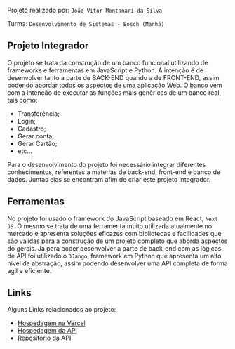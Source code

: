 Projeto realizado por: `João Vitor Montanari da Silva`

Turma: `Desenvolvimento de Sistemas - Bosch (Manhã)`

## Projeto Integrador

O projeto se trata da construção de um banco funcional utilizando de frameworks e ferramentas em JavaScript e Python. A intenção é de desenvolver tanto a parte de BACK-END quando a de FRONT-END, assim podendo abordar todos os aspectos de uma aplicação Web. O banco vem com a intenção de executar as funções mais genêricas de um banco real, tais como:
- Transferência;
- Login;
- Cadastro;
- Gerar conta;
- Gerar Cartão;
- etc...

Para o desenvolvimento do projeto foi necessário integrar diferentes conhecimentos, referentes a materias de back-end, front-end e banco de dados. Juntas elas se encontram afim de criar este projeto integrador.

## Ferramentas

No projeto foi usado o framework do JavaScript baseado em React, `Next JS`. O mesmo se trata de uma ferramenta muito utilizada atualmente no mercado e apresenta soluções eficazes com bibliotecas e facilidades que são validas para a construção de um projeto completo que aborda aspectos do gerais.
Já para poder desenvolver a parte de back-end com as lógicas de API foi utilizado o `DJango`, framework em Python que apresenta um alto nível de abstração, assim podendo desenvolver uma API completa de forma agil e eficiente.

## Links

Alguns Links relacionados ao projeto:
- [Hospedagem na Vercel](https://boobank.vercel.app/)
- [Hospedagem da API](https://google.com)
- [Repositório da API](https://github.com/joao-montanari/back-end)
